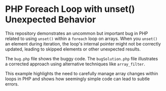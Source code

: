 # PHP Foreach Loop with unset() Unexpected Behavior

This repository demonstrates an uncommon but important bug in PHP related to using `unset()` within a `foreach` loop on arrays.  When you `unset()` an element during iteration, the loop's internal pointer might not be correctly updated, leading to skipped elements or other unexpected results.

The `bug.php` file shows the buggy code. The `bugSolution.php` file illustrates a corrected approach using alternative techniques like `array_filter`. 

This example highlights the need to carefully manage array changes within loops in PHP and shows how seemingly simple code can lead to subtle errors. 